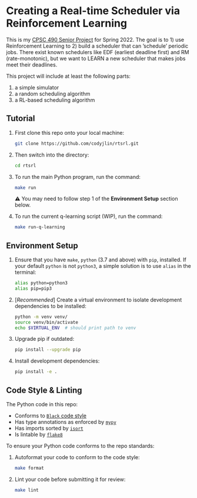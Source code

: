 # Creating a Real-time Scheduler via Reinforcement Learning

This is my [CPSC 490 Senior Project](https://dus.cs.yale.edu/490.html) for Spring 2022. The goal is to 1) use Reinforcement Learning to 2) build a scheduler that can ’schedule’ periodic jobs. There exist known schedulers like EDF (earliest deadline first) and RM (rate-monotonic), but we want to LEARN a new scheduler that makes jobs meet their deadlines.

This project will include at least the following parts:

1. a simple simulator
2. a random scheduling algorithm
3. a RL-based scheduling algorithm


## Tutorial

1. First clone this repo onto your local machine:

	```bash
	git clone https://github.com/codyjlin/rtsrl.git
	```

2. Then switch into the directory:

	```bash
	cd rtsrl
	```

3. To run the main Python program, run the command:

	```bash
	make run
	```

	:warning: You may need to follow step 1 of the **Environment Setup** section below.

4. To run the current q-learning script (WIP), run the command:

	```bash
	make run-q-learning
	```


## Environment Setup

1. Ensure that you have `make`, `python` (3.7 and above) with `pip`, installed. If your default `python` is not `python3`, a simple solution is to use `alias` in the terminal:
    
    ```bash
	alias python=python3
	alias pip=pip3
	```

2. [*Recommended*] Create a virtual environment to isolate development dependencies to be installed:
	
	```bash
	python -m venv venv/
	source venv/bin/activate
	echo $VIRTUAL_ENV  # should print path to venv
	```

3. Upgrade pip if outdated:
	
	```bash
	pip install --upgrade pip
	```

4. Install development dependencies:
	
	```bash
	pip install -e .
	```

## Code Style & Linting

The Python code in this repo:

- Conforms to [`Black` code style](https://black.readthedocs.io/en/stable/)
- Has type annotations as enforced by [`mypy`](https://mypy.readthedocs.io/en/stable/introduction.html)
- Has imports sorted by [`isort`](https://pycqa.github.io/isort/)
- Is lintable by [`flake8`](https://flake8.pycqa.org/en/latest/)

To ensure your Python code conforms to the repo standards:

1. Autoformat your code to conform to the code style:

	```bash
	make format
	```

2. Lint your code before submitting it for review:

	```bash
	make lint
	```
